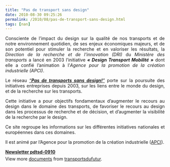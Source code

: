 ```yaml
---
title: "Pas de transport sans design"
date: 2010-08-30 09:25:26
permalink: /2010/08/pas-de-transport-sans-design.html
tags: [nan]
---
```


<p style="text-align: justify">Consciente de l’impact du design sur la qualité de nos transports et de notre environnement quotidien, de ses enjeux économiques majeurs, et de son potentiel pour stimuler la recherche et en valoriser les résultats, la <em>D</em><em>irection de la recherche et de l’innovation (DRI)</em> du <em>Ministère des transports</em> a lancé en 2003 l’initiative <strong><em>« Design Transport Mobilité »</em></strong> dont elle a confié l’animation à l’<em>Agence pour la promotion de la création industrielle (APCI)</em>.</p> <p style="text-align: justify">Le réseau <em><a href="http://www.pasdetransportsansdesign.fr/?page_id=2" target="_blank">“<strong>Pas de transports sans design!</strong>”</a></em> porte sur la poursuite des initiatives entreprises depuis 2003, sur les liens entre le monde du design, et de la recherche sur les transports.</p> <p style="text-align: justify">Cette initiative a pour objectifs fondamentaux d’augmenter le recours au design dans le domaine des transports, de favoriser le recours au design dans les processus de recherche et de décision, et d’augmenter la visibilité de la recherche par le design.</p> <p style="text-align: justify">Ce site regroupe les informations sur les différentes initiatives nationales et européennes dans ces domaines.</p> <p style="text-align: justify">Il est animé par l’Agence pour la promotion de la création industrielle (<a href="http://www.apci.asso.fr" target="_blank">APCI</a>).</p> <p style="text-align: justify"> </p>  <!--more-->   <p style="text-align: justify"><a href="http://www.apci.asso.fr/" target="_blank"></a></p> <div id="__ss_5086692" style="width: 477px"><strong style="margin: 12px 0 4px"><a href="http://www.slideshare.net/transportsdufutur/newsletter-pdtsd0910" title="Newsletter pdtsd-0910">Newsletter pdtsd-0910</a></strong>        <div style="padding: 5px 0 12px">View more <a href="http://www.slideshare.net/">documents</a> from <a href="http://www.slideshare.net/transportsdufutur">transportsdufutur</a>.</div> </div>
